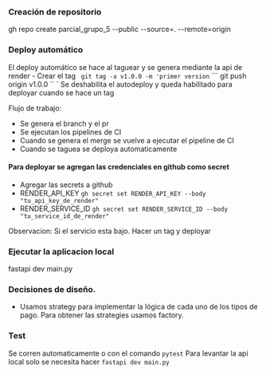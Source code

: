 ### Creación de repositorio

 gh repo create parcial_grupo_5 --public --source=. --remote=origin

### Deploy automático
El deploy automático se hace al taguear y se genera mediante la api de render
    - Crear el tag
 ``` git tag -a v1.0.0 -m 'primer version```
 ``` git push origin v1.0.0 ``
 `
Se deshabilita el autodeploy y queda habilitado para deployar cuando se hace un tag

Flujo de trabajo: 
- Se genera el branch y el pr
- Se ejecutan los pipelines de CI
- Cuando se genera el merge se vuelve a ejecutar el pipeline de CI
- Cuando se taguea se deploya automaticamente

#### Para deployar se agregan las credenciales en github como secret

- Agregar las secrets a github 
 - RENDER_API_KEY ``` gh secret set RENDER_API_KEY --body "tu_api_key_de_render" ```
 - RENDER_SERVICE_ID ``` gh secret set RENDER_SERVICE_ID --body "tu_service_id_de_render" ```

Observacion: Si el servicio esta bajo. Hacer un tag y deployar
### Ejecutar la aplicacion local
 fastapi dev main.py

### Decisiones de diseño. 
- Usamos strategy para implementar la lógica de cada uno de los tipos de pago. Para obtener las strategies usamos factory.


 ### Test
 Se corren automaticamente o con el comando ``` pytest ```
 Para levantar la api local solo se necesita hacer ``` fastapi dev main.py ```